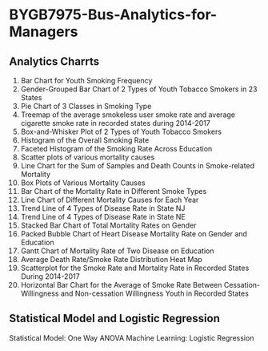 # BYGB7975-Bus-Analytics-for-Managers
## Analytics Charrts 
1. Bar Chart for Youth Smoking Frequency 
2. Gender-Grouped Bar Chart of 2 Types of Youth Tobacco Smokers in 23 States
3. Pie Chart of 3 Classes in Smoking Type
4. Treemap of the average smokeless user smoke rate and average cigarette smoke rate in recorded states during 2014-2017 
5. Box-and-Whisker Plot of 2 Types of Youth Tobacco Smokers
6. Histogram of the Overall Smoking Rate 
7. Faceted Histogram of the Smoking Rate Across Education
8. Scatter plots of various mortality causes
9. Line Chart for the Sum of Samples and Death Counts in Smoke-related Mortality 
10. Box Plots of Various Mortality Causes
11.	Bar Chart of the Mortality Rate in Different Smoke Types 
12. Line Chart of Different Mortality Causes for Each Year 
13. Trend Line of 4 Types of Disease Rate in State NJ 
14. Trend Line of 4 Types of Disease Rate in State NE
15. Stacked Bar Chart of Total Mortality Rates on Gender
16. Packed Bubble Chart of  Heart Disease Mortality Rate on Gender and Education
17. Gantt Chart of Mortality Rate of Two Disease on Education
18. Average Death Rate/Smoke Rate Distribution Heat Map 
19. Scatterplot for the Smoke Rate and Mortality Rate in Recorded States During 2014-2017 
20. Horizontal Bar Chart for the Average of Smoke Rate Between Cessation-Willingness and Non-cessation Willingness Youth in Recorded States 


## Statistical Model and Logistic Regression

Statistical Model: One Way ANOVA
Machine Learning: Logistic Regression
